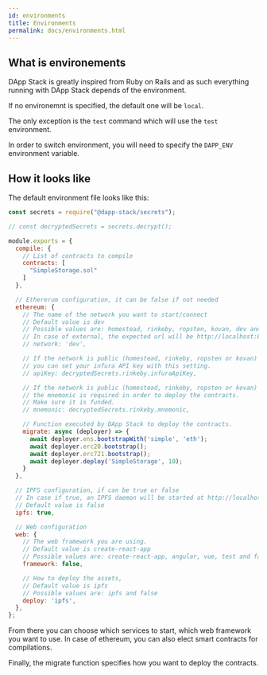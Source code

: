 ```yaml
---
id: environments
title: Environments
permalink: docs/environments.html
---
```


## What is environements

DApp Stack is greatly inspired from Ruby on Rails and as such everything running with DApp Stack depends of
the environment.

If no environemnt is specified, the default one will be `local`.

The only exception is the `test` command which will use the `test` environment.

In order to switch environment, you will need to specify the `DAPP_ENV` environment variable.

## How it looks like

The default environment file looks like this:

```js
const secrets = require("@dapp-stack/secrets");

// const decryptedSecrets = secrets.decrypt();

module.exports = {
  compile: {
    // List of contracts to compile
    contracts: [
      "SimpleStorage.sol"
    ]
  },

  // Ethererum configuration, it can be false if not needed
  ethereum: {
    // The name of the network you want to start/connect
    // Default value is dev
    // Possible values are: homestead, rinkeby, ropsten, kovan, dev and external
    // In case of external, the expected url will be http://localhost:8545
    // network: 'dev',

    // If the network is public (homestead, rinkeby, ropsten or kovan)
    // you can set your infura API key with this setting.
    // apiKey: decryptedSecrets.rinkeby.infuraApiKey,

    // If the network is public (homestead, rinkeby, ropsten or kovan)
    // the mnemonic is required in order to deploy the contracts.
    // Make sure it is funded.
    // mnemonic: decryptedSecrets.rinkeby.mnemonic,

    // Function executed by DApp Stack to deploy the contracts.
    migrate: async (deployer) => {
      await deployer.ens.bootstrapWith('simple', 'eth');
      await deployer.erc20.bootstrap();
      await deployer.erc721.bootstrap();
      await deployer.deploy('SimpleStorage', 10);
    }
  },

  // IPFS configuration, if can be true or false
  // In case if true, an IPFS daemon will be started at http://localhost:5001
  // Default value is false
  ipfs: true,

  // Web configuration
  web: {
    // The web framework you are using.
    // Default value is create-react-app
    // Possible values are: create-react-app, angular, vue, test and false
    framework: false,

    // How to deploy the assets,
    // Default value is ipfs
    // Possible values are: ipfs and false
    deploy: 'ipfs',
  },
};
```

From there you can choose which services to start, which web framework you want to use.
In case of ethereum, you can also elect smart contracts for compilations.

Finally, the migrate function specifies how you want to deploy the contracts.
